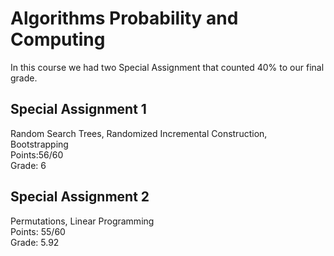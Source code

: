 # Algorithms Probability and Computing
In this course we had two Special Assignment that counted 40% to our final grade.

## Special Assignment 1
Random Search Trees, Randomized Incremental Construction, Bootstrapping<br />
Points:56/60<br />
Grade: 6<br />

## Special Assignment 2
Permutations,  Linear Programming<br />
Points: 55/60<br />
Grade: 5.92<br />

